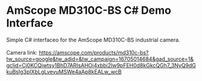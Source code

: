 # AmScope MD310C-BS C# Demo Interface

Simple C# interfaceo for the AmScope MD310C-BS industrial camera.
<br>
<br>
Camera link: https://amscope.com/products/md310c-bs?tw_source=google&tw_adid=&tw_campaign=16705014684&gad_source=1&gclid=Cj0KCQjwtsy1BhD7ARIsAHOi4xbbi2Iw9pFEH0d8kGkcQGh7_3NyQ9dGkuBsIg3pIXbLgLvevuMSWe4aAp8kEALw_wcB